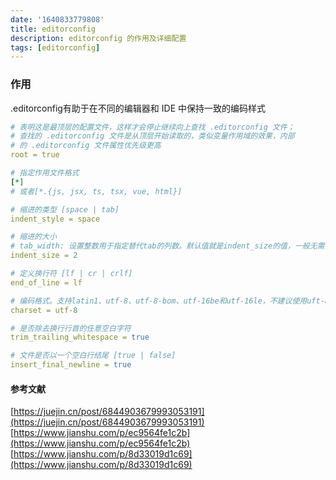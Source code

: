 ```yaml
---
date: '1640833779808'
title: editorconfig
description: editorconfig 的作用及详细配置
tags: [editorconfig]
---
```

### 作用
.editorconfig有助于在不同的编辑器和 IDE 中保持一致的编码样式
```yaml
# 表明这是最顶层的配置文件，这样才会停止继续向上查找 .editorconfig 文件；
# 查找的 .editorconfig 文件是从顶层开始读取的，类似变量作用域的效果，内部
# 的 .editorconfig 文件属性优先级更高
root = true

# 指定作用文件格式
[*]
# 或者[*.{js, jsx, ts, tsx, vue, html}]

# 缩进的类型 [space | tab]
indent_style = space

# 缩进的大小 
# tab_width: 设置整数用于指定替代tab的列数。默认值就是indent_size的值，一般无需指定
indent_size = 2

# 定义换行符 [lf | cr | crlf]
end_of_line = lf

# 编码格式。支持latin1、utf-8、utf-8-bom、utf-16be和utf-16le，不建议使用uft-8-bom。
charset = utf-8

# 是否除去换行行首的任意空白字符
trim_trailing_whitespace = true

# 文件是否以一个空白行结尾 [true | false]
insert_final_newline = true
```
#### 参考文献
[https://juejin.cn/post/6844903679993053191](https://juejin.cn/post/6844903679993053191)  
[https://www.jianshu.com/p/ec9564fe1c2b](https://www.jianshu.com/p/ec9564fe1c2b)  
[https://www.jianshu.com/p/8d33019d1c69](https://www.jianshu.com/p/8d33019d1c69)

